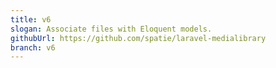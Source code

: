```yaml
---
title: v6
slogan: Associate files with Eloquent models.
githubUrl: https://github.com/spatie/laravel-medialibrary
branch: v6
---
```

